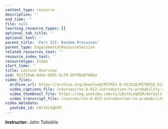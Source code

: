 ```yaml
---
content_type: resource
description: ''
end_time: ''
file: null
learning_resource_types: []
optional_tab_title: ''
optional_text: ''
parent_title: 'Part III: Random Processes'
parent_type: SupplementalResourceSection
related_resources_text: ''
resource_index_text: ''
resourcetype: Video
start_time: ''
title: Lecture Overview
uid: 921f29a6-bdee-dd55-5cf9-2bf96a8fb6ba
video_files:
  archive_url: https://archive.org/download/MITRES.6-012S18/MITRES6_012S18_L24-01_300k.mp4
  video_captions_file: /courses/res-6-012-introduction-to-probability-spring-2018/dd7f26a72f4b5ad4b8ab605861ef1885_LBiYeL4qD2M.vtt
  video_thumbnail_file: https://img.youtube.com/vi/LBiYeL4qD2M/default.jpg
  video_transcript_file: /courses/res-6-012-introduction-to-probability-spring-2018/1010d6d144814035cfab412f5bda29cf_LBiYeL4qD2M.pdf
video_metadata:
  youtube_id: LBiYeL4qD2M
---
```


**Instructor:** John Tsitsiklis